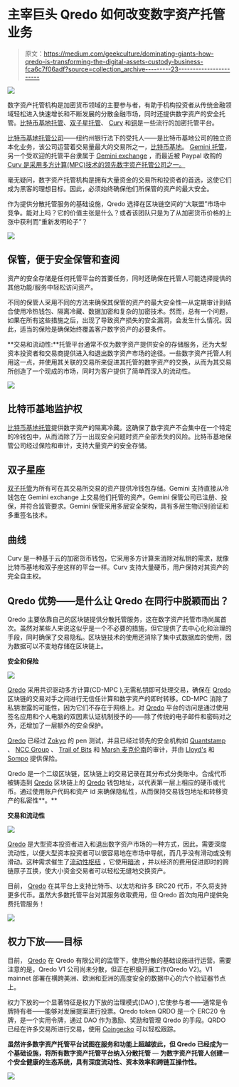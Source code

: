 # 主宰巨头 Qredo 如何改变数字资产托管业务

> 原文：<https://medium.com/geekculture/dominating-giants-how-qredo-is-transforming-the-digital-assets-custody-business-fca6c7f06adf?source=collection_archive---------23----------------------->

![](img/71e0720bdb521dc8821f8d185333d1e7.png)

数字资产托管机构是加密货币领域的主要参与者，有助于机构投资者从传统金融领域轻松进入快速增长和不断发展的分散金融市场，同时还提供数字资产的安全托管。[比特币基地托管](https://custody.coinbase.com/)、[双子星托管](https://www.gemini.com/custody)、 [Curv](https://www.curv.co/) 和[铜](https://copper.co/)是一些流行的加密托管平台。

[比特币基地托管公司](https://custody.coinbase.com/)——纽约州银行法下的受托人——是比特币基地公司的独立资本化业务，该公司运营着交易量最大的交易所之一，[比特币基地](https://www.coinbase.com/)。 [Gemini 托管](https://www.gemini.com/custody)，另一个受欢迎的托管平台隶属于 [Gemini exchange](https://www.gemini.com/) ，而最近被 Paypal 收购的 [Curv 是采用多方计算(MPC)技术的领先数字资产托管公司之一。](https://ihodl.com/topnews/2021-03-08/paypal-acquires-curv-custodian/)

毫无疑问，数字资产托管机构是拥有大量资金的交易所和投资者的首选，这使它们成为黑客的理想目标。因此，必须始终确保他们所保管的资产的最大安全。

作为提供分散托管服务的基础设施，Qredo 选择在区块链空间的“大联盟”市场中竞争。能对上吗？它的价值主张是什么？或者该团队只是为了从加密货币价格的上涨中获利而“重新发明轮子”？

![](img/11d70de6e4ad5e6938c472371abee254.png)

## 保管，便于安全保管和查阅

资产的安全存储是任何托管平台的首要任务，同时还确保在托管人可能选择提供的其他功能/服务中轻松访问资产。

不同的保管人采用不同的方法来确保其保管的资产的最大安全性—从定期审计到结合使用冷热钱包、隔离冷藏、数据加密和复杂的加密技术。然而，总有一个问题，如果在所有这些措施之后，出现了导致资产损失的安全漏洞，会发生什么情况。因此，适当的保险是确保始终覆盖客户数字资产的必要条件。

**交易和流动性:**托管平台通常不仅为数字资产提供安全的存储服务，还为大型资本投资者和交易商提供进入和退出数字资产市场的途径。一些数字资产托管人利用这一点，并使用其关联的交易所来促进其托管的数字资产的交换，从而为其交易所创造了一个现成的市场，同时为客户提供了简单而深入的流动性。

![](img/a2739870f1e648a1154223ec8cba878b.png)

## 比特币基地监护权

[比特币基地托管](https://custody.coinbase.com/)提供数字资产的隔离冷藏。这确保了数字资产不会集中在一个特定的冷钱包中，从而消除了万一出现安全问题时资产全部丢失的风险。比特币基地保管公司经过保险和审计，支持大量资产的安全存储。

## 双子星座

[双子托管](https://www.gemini.com/custody)为所有可在其交易所交易的资产提供冷钱包存储。Gemini 支持直接从冷钱包在 Gemini exchange 上交易他们托管的资产。Gemini 保管公司已注册、投保，并符合监管要求。Gemini 保管采用多层安全架构，具有多层生物识别验证和多重签名技术。

## **曲线**

Curv 是一种基于云的加密货币钱包，它采用多方计算来消除对私钥的需求，就像比特币基地和双子座这样的平台一样。Curv 支持大量硬币，用户保持对其资产的完全自主权。

## Qredo 优势——是什么让 Qredo 在同行中脱颖而出？

Qredo 主要依靠自己的区块链提供分散托管服务，这在数字资产托管市场尚属首次。虽然对某些人来说这似乎是一个不必要的措施，但它提供了去中心化和治理的手段，同时确保了交易隐私。区块链技术的使用还消除了集中式数据库的使用，因为数据可以不变地存储在区块链上。

**安全和保险**

![](img/d91fe412b7ecffde1d8998ea02521e44.png)

[Qredo](https://www.qredo.com/) 采用共识驱动多方计算(CD-MPC ),无需私钥即可处理交易，确保在 [Qredo](https://www.qredo.com/) 区块链的交易对手之间进行无信任计算和数字资产的即时转移。CD-MPC 消除了私钥泄露的可能性，因为它们不存在于网络上。对 [Qredo](https://www.qredo.com/) 平台的访问是通过使用签名应用和个人电脑的双因素认证机制授予的——除了传统的电子邮件和密码对之外，还增加了一层额外的安全保护。

[Qredo](https://www.qredo.com/) 已经过 [Zokyo](https://www.zokyo.io/) 的 pen 测试，并且已经过领先的安全机构如 [Quantstamp](https://quantstamp.com/) 、 [NCC Group](https://www.nccgroup.com/) 、 [Trail of Bits](https://www.trailofbits.com/) 和 [Marsh 麦克伦南](https://www.mmc.com/)的审计，并由 [Lloyd's](https://www.lloyds.com/) 和 [Sompo](https://www.sompo-hd.com/en/) 提供保险。

Qredo 是一个二级区块链，区块链上的交易记录在其分布式分类账中。合成代币被铸造到 [Qredo](https://www.qredo.com/) 区块链上的 [Qredo](https://www.qredo.com/) 钱包地址，以代表第一层上相应的硬币或代币。通过使用账户代码和资产 id 来确保隐私性，从而保持交易钱包地址和转移资产的私密性**。**

**交易和流动性**

![](img/ec879d7eb325a0160b253d17f245309c.png)

[Qredo](https://www.qredo.com/) 是大型资本投资者进入和退出数字资产市场的一种方式，因此，需要深度流动性，以便大型资本投资者可以很容易地在市场中导航，而几乎没有滑动或没有滑动。这种需求催生了[流动性枢纽](https://www.qredo.com/blog/liquidity-hub?utm_source=twitter&utm_medium=organic&utm_campaign_type=corporate&utm_campaign=Liquidity%20Hub&utm_blog=tweet&utm_content_type=text) ，它使用[暗池](https://www.investopedia.com/articles/markets/050614/introduction-dark-pools.asp) ，并以经济的费用促进即时的跨链原子互换，使大小资金交易者可以轻松无缝地交换资产。

目前， [Qredo](https://www.qredo.com/) 在其平台上支持比特币、以太坊和许多 ERC20 代币，不久将支持更多代币。虽然大多数托管平台对其服务收取费用，但 Qredo 首次向用户提供免费托管服务！

![](img/762029948c640241554922e5f4a98861.png)

## 权力下放——目标

目前， [Qredo](https://www.qredo.com/) 在 Qredo 有限公司的监管下，使用分散的基础设施进行运营。需要注意的是，Qredo V1 公司尚未分散，但正在积极开展工作(Qredo V2)。V1 mainnet 部署在横跨美洲、欧洲和亚洲的高度安全的数据中心的六个验证器节点上。

权力下放的一个显著特征是权力下放的治理模式(DAO ),它使参与者——通常是令牌持有者——能够对发展提案进行投票。Qredo token QRDO 是一个 ERC20 令牌，是一个实用令牌，通过 DAO 作为激励、奖励和管理 Qredo 的手段。QRDO 已经在许多交易所进行交易，使用 [Coingecko](https://www.coingecko.com/en/coins/qredo) 可以轻松跟踪。

**虽然许多数字资产托管平台试图在服务和功能上超越彼此，但 Qredo 已经成为一个基础设施，将所有数字资产托管平台纳入分散托管** — **为数字资产托管人创建一个安全健康的生态系统，具有深度流动性、资本效率和跨链互操作性。**

![](img/35821051d0a2d2b73a6f756165d5b177.png)